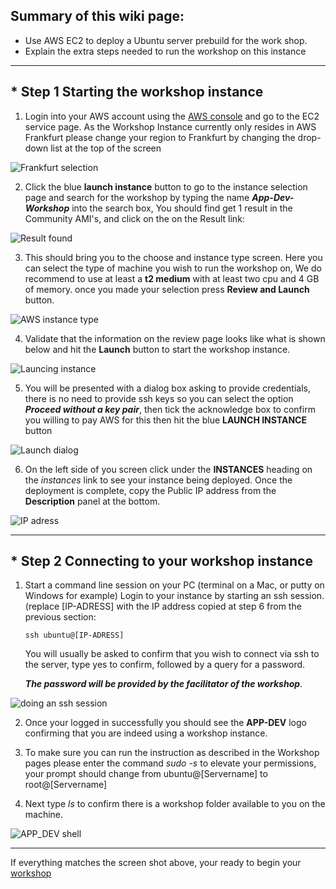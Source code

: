 ## Summary of this wiki page:
* Use AWS EC2 to deploy a Ubuntu server prebuild for the work shop.
* Explain the extra steps needed to  run the workshop on this instance

***

## * Step 1 Starting the workshop instance
     
1. Login into your AWS account using the [AWS console](https://signin.aws.amazon.com) 
   and go to the EC2 service page.
   As the Workshop Instance currently only resides in AWS Frankfurt please change your region to Frankfurt 
   by changing the drop-down list at the top of the screen

![Frankfurt selection](https://github.com/signalfx/app-dev-workshop/blob/master/screenshots/AWS-SelectFrankfurt.jpg)

2.  Click the blue **launch instance** button to go to the instance selection page and search for
    the workshop  by typing the name _**App-Dev-Workshop**_ into the search box,
    You should find  get 1 result in the Community AMI's, and click on the on the Result link:

![Result found](https://github.com/signalfx/app-dev-workshop/blob/master/screenshots/AWS-AMI-select.jpg)

3.  This should bring you to the choose and instance type screen. 
    Here you can select the type of machine you wish to run the workshop on, 
    We do recommend to use at least a **t2 medium**  with at least two  cpu and 4 GB of memory.
    once you made your selection press **Review and Launch** button.

![AWS instance type](https://github.com/signalfx/app-dev-workshop/blob/master/screenshots/AWS-InstamceType.jpg)

4.  Validate that the information on the review page looks like what is shown below 
    and hit the **Launch** button to start the workshop instance.

![Launcing instance](https://github.com/signalfx/app-dev-workshop/blob/master/screenshots/AWS-Launch.jpg)

5.  You will be presented with a dialog box asking to provide credentials, there is no need to provide ssh keys
    so you can select the option **_Proceed without a key pair_**,
    then tick the acknowledge box to confirm you willing to pay AWS for this then 
    hit the blue **LAUNCH INSTANCE** button

![Launch dialog](https://github.com/signalfx/app-dev-workshop/blob/master/screenshots/AWS_-Launch-dialog.jpg)

6. On the left side of you screen click under the **INSTANCES** heading on the _instances_ link to see your 
   instance being deployed. Once the deployment is complete, copy the Public IP address from the 
   **Description** panel at the bottom.

![IP adress](https://github.com/signalfx/app-dev-workshop/blob/master/screenshots/AWS-Get-ip.jpg)


***

## * Step 2 Connecting to your workshop instance

1. Start a command line session on your PC (terminal on a Mac, or putty on Windows for example)
   Login  to your instance by starting an ssh session. (replace [IP-ADRESS] with the IP address copied 
   at step 6 from the previous section:
  
   `ssh ubuntu@[IP-ADRESS]`

   You will usually be asked to confirm that you wish to connect via ssh to the server, type yes to confirm,
   followed by a query for a password.
 
   _**The password will be provided by the facilitator of the workshop**_.

![doing an ssh session](https://github.com/signalfx/app-dev-workshop/blob/master/screenshots/AWS-Shell-connect.jpg)

2. Once your logged in successfully you should see the **APP-DEV** logo confirming  that you are indeed using a 
   workshop instance. 

3.  To make sure you can run the instruction as described in the Workshop pages 
    please enter the command _sudo -s_ to elevate your permissions, your prompt should change from 
    ubuntu@[Servername] to root@[Servername] 

4. Next type _ls_ to confirm there is a workshop folder available to you on the machine.

![APP_DEV shell](https://github.com/signalfx/app-dev-workshop/blob/master/screenshots/AWS-shell%20done.jpg)

***

If everything matches the screen shot above, your ready to begin your [workshop](https://github.com/signalfx/app-dev-workshop/wiki)
